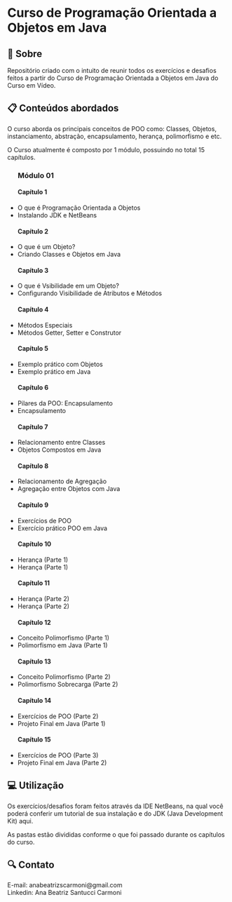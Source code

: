 # Curso de Programação Orientada a Objetos em Java
<h2>📌 Sobre</h2>
<P>Repositório criado com o intuito de reunir todos os exercícios e desafios feitos a partir do Curso de Programação Orientada a Objetos em Java do Curso em Vídeo.</P>

<h2>📋 Conteúdos abordados</h2>
<p>O curso aborda os principais conceitos de POO como: Classes, Objetos, instanciamento, abstração, encapsulamento, herança, polimorfismo e etc.</p>
<p>O Curso atualmente é composto por 1 módulo, possuindo no total 15 capítulos. 
  <ul>
    <h3>Módulo 01</h3>
    <h4>Capítulo 1</h4>
    <li>O que é Programação Orientada a Objetos
    <li>Instalando JDK e NetBeans
    <h4>Capítulo 2</h4>
    <li>O que é um Objeto?
    <li>Criando Classes e Objetos em Java
    <h4>Capítulo 3</h4>
    <li>O que é Vsibilidade em um Objeto?
    <li>Configurando Visibilidade de Atributos e Métodos
    <h4>Capítulo 4</h4>
    <li>Métodos Especiais
    <li>Métodos Getter, Setter e Construtor 
    <h4>Capítulo 5</h4>
    <li>Exemplo prático com Objetos
    <li>Exemplo prático em Java
    <h4>Capítulo 6</h4>
    <li>Pilares da POO: Encapsulamento
    <li>Encapsulamento   
    <h4>Capítulo 7</h4>
    <li>Relacionamento entre Classes
    <li>Objetos Compostos em Java
    <h4>Capítulo 8</h4>
    <li>Relacionamento de Agregação
    <li>Agregação entre Objetos com Java
    <h4>Capítulo 9</h4>
    <li>Exercícios de POO
    <li>Exercício prático POO em Java
    <h4>Capítulo 10</h4>
    <li>Herança (Parte 1)
    <li>Herança (Parte 1)
    <h4>Capítulo 11</h4>
    <li>Herança (Parte 2)
    <li>Herança (Parte 2)
    <h4>Capítulo 12</h4>
    <li>Conceito Polimorfismo (Parte 1)
    <li>Polimorfismo em Java (Parte 1)    
    <h4>Capítulo 13</h4>
    <li>Conceito Polimorfismo (Parte 2)
    <li>Polimorfismo Sobrecarga (Parte 2) 
    <h4>Capítulo 14</h4>
    <li>Exercícios de POO (Parte 2)
    <li>Projeto Final em Java (Parte 1)
    <h4>Capítulo 15</h4>
    <li>Exercícios de POO (Parte 3)
    <li>Projeto Final em Java (Parte 2)
  </ul>
</p>
<a href=""></a>
<h2>💻 Utilização</h2>
<p>Os exercícios/desafios foram feitos através da IDE NetBeans, na qual você poderá conferir um tutorial de sua instalação e do JDK (Java Development Kit)<a style="text-decoration: none;"href="https://youtu.be/Ucyx_QPfDng"> aqui</a>. </p>
<p>As pastas estão divididas conforme o que foi passado durante os capítulos do curso.</p>

<h2>🔍 Contato</h2>
<p>E-mail: anabeatrizscarmoni@gmail.com <br>
Linkedin: Ana Beatriz Santucci Carmoni
</p>
